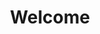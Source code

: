 ---
layout: chapter
title: Welcome
slides:

  - title: title-page
    class: title-slide

    notes: |

      Welcome to Electronics with Arduino!

      This taster is designed to introduce you to the basics of sensor input and real-world output using Arduino.

      By the end of the workshop you will have built and coded a selection of small electronics demo projects.

    content: |

      ![Gather Workshops Logo]([[THEME_IMAGES]]/gw_logo.png)

      # Arduino Taster
      _Electronics with Arduino_


##########


  - title: mentors

    notes: |

      Your mentors are super friendly, make sure to say hi.

      They actually get paid to do this stuff for a job, which is super cool.

      You can ask them for help with your code, ask them about their day job, or ask them what their favourite colour is.

      They're here to help, so ask them anything :)

    content: |

      ## Say hi to your mentors!

      Your mentors are here to help if you get stuck,
      and you can ask them (almost) anything!


##########


  - title: introductions

    notes: |
      Let's quickly go around the room and introduce ourselves.

      Tell us all one of your favourite things - favourite food, sport, hobby, animal, anything!

      If you could choose one super power, which would it be?

      Last of all, tell us your name.

    content: |

      ## Introductions

      What is your:

      - Favourite thing?
      - Super power?
      - First name?
      
      {:.flex-list}


##########


  - title: schedule

    notes: |
      Today's workshop is arranged in six different sections.

      In the first part we will look at how the Internet works and what this means for us as coders, plus take a look at the basics of web code languages.

      After that we will start working on our own websites, so think about a topic! We will design a page layout and a menu bar.

      Later we will add some fancy extras to our site, like YouTube videos and a gallery.

    content: |

      ## Schedule
      <br>

      **Blinking Lights**
      **On/Off Buttons**

      **Multicolour Lights**
      **Turning Dials**

      **Rotating Objects**
      **Flex Sensors**


##########


  - title: arduinokit

    notes: |

      We are using the Sparkfun Inventor's Kit v3.2

    content: |

      ## SparkFun Inventor's Kit

      We are using the Sparkfun Inventor's Kit v3.2


##########


  - title: arduinoapp

    notes: |

      We need the Arduino App to set up our board.

    content: |

      ## Arduino App

      We need the Arduino App to set up our board.


##########


  - title: nodered

    notes: |

      We are using Node Red as a visual alternative to coding Arduino by hand.

    content: |

      ## Node Red

      We are using Node Red as a visual code editor.


##########


  - title: summary
    class: centered-slide

    notes: |

      Great! Now that's all sorted, let's get started!

    content: |

      ![Thumbs Up!]([[THEME_IMAGES]]/thumbs-up.svg){: height="200"}

      ## Intro Stuff: Complete!

      Great, now it's time for the fun stuff...

      [Take me to the next chapter!](binary)


---